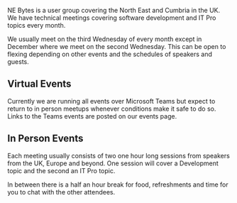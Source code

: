NE Bytes is a user group covering the North East and Cumbria in the UK. We have technical meetings covering software development and IT Pro topics every month.

We usually meet on the third Wednesday of every month except in December where we meet on the second Wednesday. This can be open to flexing depending on other events and the schedules of speakers and guests. 

## Virtual Events

Currently we are running all events over Microsoft Teams but expect to return to in person meetups whenever conditions make it safe to do so. Links to the Teams events are posted on our events page.


## In Person Events

Each meeting usually consists of two one hour long sessions from speakers from the UK, Europe and beyond. One session will cover a Development topic and the second an IT Pro topic.

In between there is a half an hour break for food, refreshments and time for you to chat with the other attendees.
